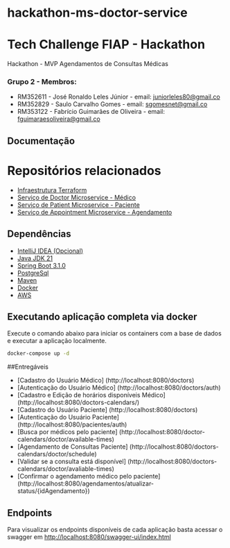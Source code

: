 # hackathon-ms-doctor-service
# Tech Challenge FIAP - Hackathon
Hackathon - MVP Agendamentos de Consultas Médicas

### Grupo 2 - Membros:
* RM352611 - José Ronaldo Leles Júnior - email: juniorleles80@gmail.co
* RM352829 - Saulo Carvalho Gomes - email: sgomesnet@gmail.co
* RM353122 - Fabrício Guimarães de Oliveira - email: fguimaraesoliveira@gmail.co


## Documentação

# Repositórios relacionados
* [Infraestrutura Terraform](https://github.com/FabricioGuimaraesOliveira/hackathon-terraform-fiap)
* [Serviço de Doctor Microservice - Médico](https://github.com/FabricioGuimaraesOliveira/hackathon-ms-doctor-service)
* [Serviço de Patient Microservice - Paciente](https://github.com/FabricioGuimaraesOliveira/hackathon-ms-patient-service)
* [Serviço de Appointment Microservice - Agendamento](https://github.com/FabricioGuimaraesOliveira/hackathon-ms-appointment-service )

## Dependências
* [IntelliJ IDEA (Opcional)](https://www.jetbrains.com/idea/download/#section=windows)
* [Java JDK 21](https://www.oracle.com/java/technologies/javase/jdk21-archive-downloads.html)
* [Spring Boot 3.1.0](https://spring.io/projects/spring-boot)
* [PostgreSql](https://www.postgresql.org/download/)
* [Maven](https://maven.apache.org/)
* [Docker](https://www.docker.com/)
* [AWS](https://aws.amazon.com/pt/)


## Executando aplicação completa via docker

Execute o comando abaixo para iniciar os containers com a base de dados e executar a aplicação localmente.

```bash
docker-compose up -d
```

##Entregáveis
* [Cadastro do Usuário Médico] (http://localhost:8080/doctors)
* [Autenticação do Usuário Médico] (http://localhost:8080/doctors/auth)
* [Cadastro e Edição de horários disponíveis Médico] (http://localhost:8080/doctors-calendars/)
* [Cadastro do Usuário Paciente] (http://localhost:8080/doctors)
* [Autenticação do Usuário Paciente] (http://localhost:8080/pacientes/auth)
* [Busca por médicos pelo paciente] (http://localhost:8080/doctor-calendars/doctor/available-times)
* [Agendamento de Consultas Paciente] (http://localhost:8080/doctors-calendars/doctor/schedule)
* [Validar se a consulta está disponível] (http://localhost:8080/doctors-calendars/doctor/avaliable-times)
* [Confirmar o agendamento médico pelo paciente] (http://localhost:8080/agendamentos/atualizar-status/{idAgendamento}) 

## Endpoints
Para visualizar os endpoints disponíveis de cada aplicação basta acessar o swagger em [http://localhost:8080/swagger-ui/index.html](http://localhost:8080/swagger-ui/index.html)

